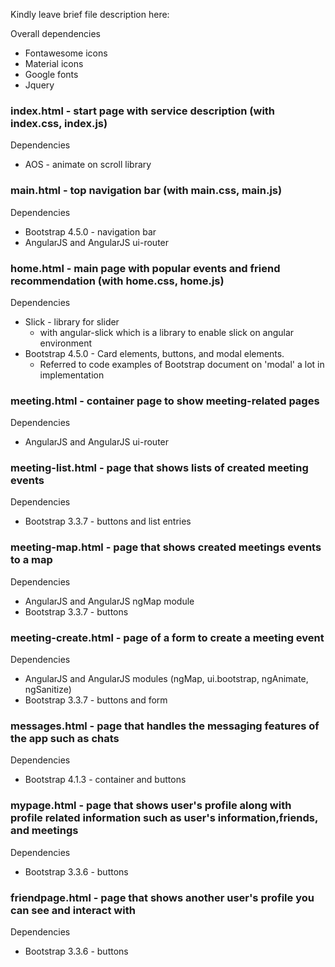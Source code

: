 Kindly leave brief file description here:

Overall dependencies
* Fontawesome icons
* Material icons
* Google fonts
* Jquery

### index.html - start page with service description (with index.css, index.js)
Dependencies
* AOS - animate on scroll library

### main.html - top navigation bar (with main.css, main.js)
Dependencies
* Bootstrap 4.5.0 - navigation bar
* AngularJS and AngularJS ui-router

### home.html - main page with popular events and friend recommendation (with home.css, home.js)
Dependencies
* Slick - library for slider
    * with angular-slick which is a library to enable slick on angular environment
* Bootstrap 4.5.0 - Card elements, buttons, and modal elements.
    * Referred to code examples of Bootstrap document on 'modal' a lot in implementation

### meeting.html - container page to show meeting-related pages
Dependencies
* AngularJS and AngularJS ui-router

### meeting-list.html - page that shows lists of created meeting events
Dependencies
* Bootstrap 3.3.7 - buttons and list entries

### meeting-map.html - page that shows created meetings events to a map
Dependencies
* AngularJS and AngularJS ngMap module
* Bootstrap 3.3.7 - buttons

### meeting-create.html - page of a form to create a meeting event
Dependencies
* AngularJS and AngularJS modules (ngMap, ui.bootstrap, ngAnimate, ngSanitize)
* Bootstrap 3.3.7 - buttons and form

### messages.html - page that handles the messaging features of the app such as chats
Dependencies
* Bootstrap 4.1.3 - container and buttons

### mypage.html - page that shows user's profile along with profile related information such as user's information,friends, and meetings
Dependencies
* Bootstrap 3.3.6 - buttons

### friendpage.html - page that shows another user's profile you can see and interact with
Dependencies
* Bootstrap 3.3.6 - buttons
